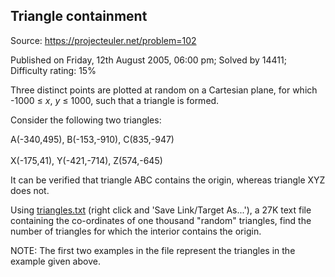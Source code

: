 Triangle containment
--------------------

Source: https://projecteuler.net/problem=102

Published on Friday, 12th August 2005, 06:00 pm; Solved by 14411;
Difficulty rating: 15%

Three distinct points are plotted at random on a Cartesian plane, for
which -1000 ≤ *x*, *y* ≤ 1000, such that a triangle is formed.

Consider the following two triangles:

A(-340,495), B(-153,-910), C(835,-947)\
\
 X(-175,41), Y(-421,-714), Z(574,-645)

It can be verified that triangle ABC contains the origin, whereas
triangle XYZ does not.

Using [triangles.txt](project/resources/p102_triangles.txt) (right click
and 'Save Link/Target As...'), a 27K text file containing the
co-ordinates of one thousand "random" triangles, find the number of
triangles for which the interior contains the origin.

NOTE: The first two examples in the file represent the triangles in the
example given above.

